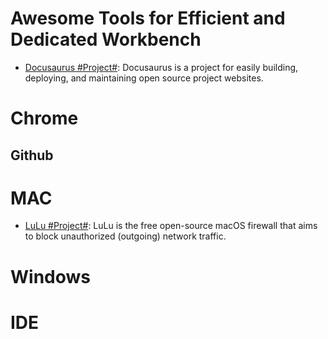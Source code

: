 # Awesome Tools for Efficient and Dedicated Workbench

* [Docusaurus #Project#](https://parg.co/UtL): Docusaurus is a project for easily building, deploying, and maintaining open source project websites.

# Chrome

## Github

# MAC

- [LuLu #Project#](https://github.com/objective-see/LuLu): LuLu is the free open-source macOS firewall that aims to block unauthorized (outgoing) network traffic.

# Windows

# IDE
